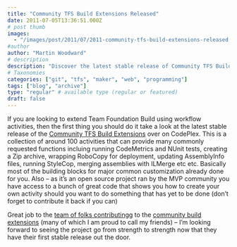 ```yaml
---
title: "Community TFS Build Extensions Released"
date: 2011-07-05T13:36:51.000Z
# post thumb
images:
  - "/images/post/2011/07/2011-community-tfs-build-extensions-released.jpg"
#author
author: "Martin Woodward"
# description
description: "Discover the latest stable release of Community TFS Build Extensions, featuring 100+ workflow activities for enhanced Team Foundation Build."
# Taxonomies
categories: ["git", "tfs", "maker", "web", "programming"]
tags: ["blog", "archive"]
type: "regular" # available type (regular or featured)
draft: false
---
```


If you are looking to extend Team Foundation Build using workflow activities, then the first thing you should do it take a look at the latest stable release of the [Community TFS Build Extensions](http://tfsbuildextensions.codeplex.com/) over on CodePlex. This is a collection of around 100 activities that can provide many commonly requested functions incluing running CodeMetrics and NUnit tests, creating a Zip archive, wrapping RoboCopy for deployment, updating AssemblyInfo files, running StyleCop, merging assemblies with ILMerge etc etc. Basically most of the building blocks for major common customization already done for you. Also – as it’s an open source project ran by the MVP community you have access to a bunch of great code that shows you how to create your own activity should you want to do something that has yet to be done (don’t forget to contribute it back if you can)

[](http://tfsbuildextensions.codeplex.com/)

Great job to the [team of folks contributingg](http://tfsbuildextensions.codeplex.com/team/view) to the [community build extensions](http://tfsbuildextensions.codeplex.com/) (many of which I am proud to call my friends) – I’m looking forward to seeing the project go from strength to strength now that they have their first stable release out the door.
